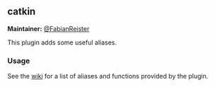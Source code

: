 ## catkin

**Maintainer:** [@FabianReister](https://github.com/FabianReister)

This plugin adds some useful aliases.

### Usage

See the [wiki](https://github.com/robbyrussell/oh-my-zsh/wiki/Plugin:catkin) for a list of aliases and functions provided by the plugin.
